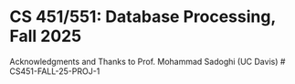 # CS 451/551: Database Processing, Fall 2025

Acknowledgments and Thanks to Prof. Mohammad Sadoghi (UC Davis)
#   C S 4 5 1 - F A L L - 2 5 - P R O J - 1  
 